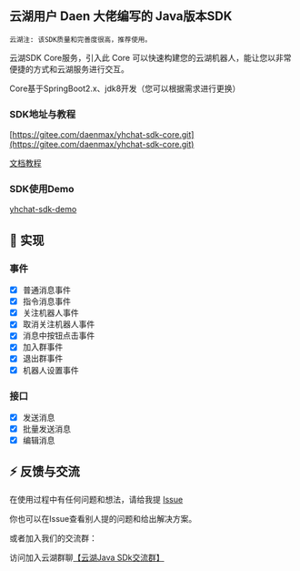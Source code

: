 ## 云湖用户 Daen 大佬编写的 Java版本SDK

    云湖注: 该SDK质量和完善度很高，推荐使用。

云湖SDK Core服务，引入此 Core 可以快速构建您的云湖机器人，能让您以非常便捷的方式和云湖服务进行交互。

Core基于SpringBoot2.x、jdk8开发（您可以根据需求进行更换）

### SDK地址与教程

[https://gitee.com/daenmax/yhchat-sdk-core.git](https://gitee.com/daenmax/yhchat-sdk-core.git)

[文档教程](https://gitee.com/daenmax/yhchat-sdk-core/wikis)

### SDK使用Demo

[yhchat-sdk-demo](https://gitee.com/daenmax/yhchat-sdk-demo)


## 🦄 实现

### 事件

- [x] 普通消息事件
- [x] 指令消息事件
- [x] 关注机器人事件
- [x] 取消关注机器人事件
- [x] 消息中按钮点击事件
- [x] 加入群事件
- [x] 退出群事件
- [x] 机器人设置事件

### 接口

- [x] 发送消息
- [x] 批量发送消息
- [x] 编辑消息

## ⚡ 反馈与交流

在使用过程中有任何问题和想法，请给我提 [Issue](https://gitee.com/daenmax/yhchat-sdk-core/issues)

你也可以在Issue查看别人提的问题和给出解决方案。

或者加入我们的交流群：

访问加入云湖群聊[【云湖Java SDk交流群】](https://yhfx.jwznb.com/share?key=Y9EOkHcu5KYP&ts=1686711472)